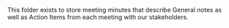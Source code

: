This folder exists to store meeting minutes that describe General notes as well as Action Items from each meeting with our stakeholders.
